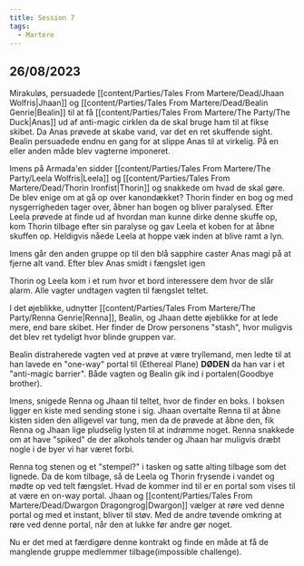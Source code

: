 ```yaml
---
title: Session 7
tags:
  - Martere
---
```


## 26/08/2023

Mirakuløs, persuadede [[content/Parties/Tales From Martere/Dead/Jhaan Wolfris|Jhaan]] og [[content/Parties/Tales From Martere/Dead/Bealin Genrie|Bealin]] til at få [[content/Parties/Tales From Martere/The Party/The Duck|Anas]] ud af anti-magic cirklen da de skal bruge ham til at fikse skibet. Da Anas prøvede at skabe vand, var det en ret skuffende sight. Bealin persuadede endnu en gang for at slippe Anas til at virkelig. 
På en eller anden måde blev vagterne imponeret.

Imens på Armada'en sidder [[content/Parties/Tales From Martere/The Party/Leela Wolfris|Leela]] og [[content/Parties/Tales From Martere/Dead/Thorin Ironfist|Thorin]] og snakkede om hvad de skal gøre. De blev enige om at gå op over kanondækket?
Thorin finder en bog og med nysgerrigheden tager over, åbner han bogen og bliver paralysed.
Efter Leela prøvede at finde ud af hvordan man kunne dirke denne skuffe op, kom Thorin tilbage efter sin paralyse og gav Leela et koben for at åbne skuffen op. Heldigvis nåede Leela at hoppe væk inden at blive ramt a lyn.

Imens går den anden gruppe op til den blå sapphire caster Anas magi på at fjerne alt vand. Efter blev Anas smidt i fængslet igen

Thorin og Leela kom i et rum hvor et bord interessere dem hvor de slår alarm. Alle vagter undtagen vagten til fængslet teltet. 

I det øjeblikke, udnytter [[content/Parties/Tales From Martere/The Party/Renna Genrie|Renna]], Bealin, og Jhaan dette øjeblikke for at lede mere, end bare skibet. Her finder de Drow personens "stash", hvor muligvis det blev ret tydeligt hvor blinde gruppen var.

Bealin distraherede vagten ved at prøve at være tryllemand, men ledte til at han lavede en "one-way" portal til (Ethereal Plane) **DØDEN** da han var i et "anti-magic barrier". Både vagten og Bealin gik ind i portalen(Goodbye brother).

Imens, snigede Renna og Jhaan til teltet, hvor de finder en boks. I boksen ligger en kiste med sending stone i sig. Jhaan overtalte Renna til at åbne kisten siden den alligevel var tung, men da de prøvede at åbne den, fik Renna og Jhaan lige pludselig lysten til at indrømme noget. Renna snakkede om at have "spiked" de der alkohols tønder og Jhaan har muligvis dræbt nogle i de byer vi har været forbi. 

Renna tog stenen og et "stempel?" i tasken og satte alting tilbage som det lignede. Da de kom tilbage, så de Leela og Thorin frysende i vandet og mødte op ved telt fængslet. Hvad de kommer ind til er en portal som vises til at være en on-way portal. Jhaan og [[content/Parties/Tales From Martere/Dead/Dwargon Dragongrog|Dwargon]] vælger at røre ved denne portal og med et instant, bliver til støv. Med de andre tøvende omkring at røre ved denne portal, når den at lukke før andre gør noget.

Nu er det med at færdigøre denne kontrakt og finde en måde at få de manglende gruppe medlemmer tilbage(impossible challenge).
